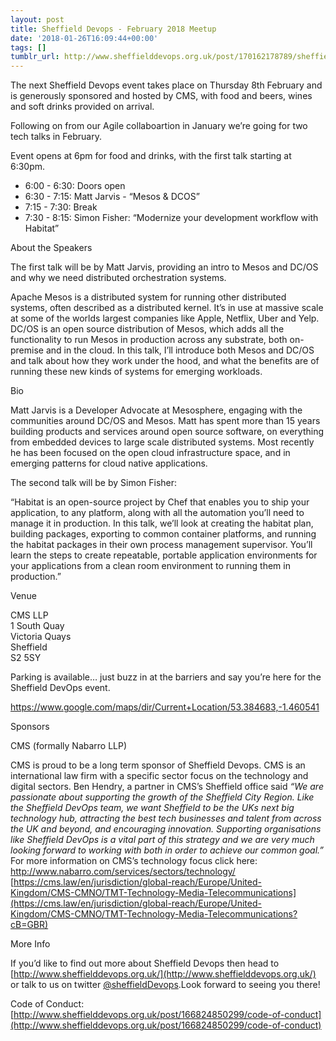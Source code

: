 ```yaml
---
layout: post
title: Sheffield Devops - February 2018 Meetup
date: '2018-01-26T16:09:44+00:00'
tags: []
tumblr_url: http://www.sheffielddevops.org.uk/post/170162178789/sheffield-devops-february-2018-meetup
---
```

The next Sheffield Devops event takes place on Thursday 8th February and is generously sponsored and hosted by CMS, with food and beers, wines and soft drinks provided on arrival.

Following on from our Agile collaboartion in January we’re going for two tech talks in February.

Event opens at 6pm for food and drinks, with the first talk starting at 6:30pm.

- 6:00 - 6:30: Doors open
- 6:30 - 7:15: Matt Jarvis - “Mesos & DCOS”
- 7:15 - 7:30: Break
- 7:30 - 8:15: Simon Fisher: “Modernize your development workflow with Habitat”

About the Speakers

The first talk will be by Matt Jarvis, providing an intro to Mesos and DC/OS and why we need distributed orchestration systems.

Apache Mesos is a distributed system for running other distributed systems, often described as a distributed kernel. It’s in use at massive scale at some of the worlds largest companies like Apple, Netflix, Uber and Yelp. DC/OS is an open source distribution of Mesos, which adds all the functionality to run Mesos in production across any substrate, both on-premise and in the cloud. In this talk, I’ll introduce both Mesos and DC/OS and talk about how they work under the hood, and what the benefits are of running these new kinds of systems for emerging workloads.

Bio

Matt Jarvis is a Developer Advocate at Mesosphere, engaging with the communities around DC/OS and Mesos. Matt has spent more than 15 years building products and services around open source software, on everything from embedded devices to large scale distributed systems. Most recently he has been focused on the open cloud infrastructure space, and in emerging patterns for cloud native applications.

The second talk will be by Simon Fisher:

“Habitat is an open-source project by Chef that enables you to ship your application, to any platform, along with all the automation you’ll need to manage it in production. In this talk, we’ll look at creating the habitat plan, building packages, exporting to common container platforms, and running the habitat packages in their own process management supervisor. You’ll learn the steps to create repeatable, portable application environments for your applications from a clean room environment to running them in production.”

Venue

CMS LLP  
1 South Quay  
Victoria Quays  
Sheffield  
S2 5SY

Parking is available… just buzz in at the barriers and say you’re here for the Sheffield DevOps event.

https://www.google.com/maps/dir/Current+Location/53.384683,-1.460541

Sponsors

CMS (formally Nabarro LLP)

CMS is proud to be a long term sponsor of Sheffield Devops. CMS is an international law firm with a specific sector focus on the technology and digital sectors. Ben Hendry, a partner in CMS’s Sheffield office said _“We are passionate about supporting the growth of the Sheffield City Region. Like the Sheffield DevOps team, we want Sheffield to be the UKs next big technology hub, attracting the best tech businesses and talent from across the UK and beyond, and encouraging innovation. Supporting organisations like Sheffield DevOps is a vital part of this strategy and we are very much looking forward to working with both in order to achieve our common goal.”_ For more information on CMS’s technology focus click here:   
[http://www.nabarro.com/services/sectors/technology/  
](http://www.nabarro.com/services/sectors/technology/)[https://cms.law/en/jurisdiction/global-reach/Europe/United-Kingdom/CMS-CMNO/TMT-Technology-Media-Telecommunications](https://cms.law/en/jurisdiction/global-reach/Europe/United-Kingdom/CMS-CMNO/TMT-Technology-Media-Telecommunications?cB=GBR)

More Info

If you’d like to find out more about Sheffield Devops then head to [http://www.sheffielddevops.org.uk/](http://www.sheffielddevops.org.uk/) or talk to us on twitter [@sheffieldDevops](http://twitter.com/sheffieldDevops).Look forward to seeing you there!

Code of Conduct: [http://www.sheffielddevops.org.uk/post/166824850299/code-of-conduct](http://www.sheffielddevops.org.uk/post/166824850299/code-of-conduct)

